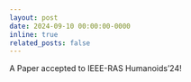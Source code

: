 ```yaml
---
layout: post
date: 2024-09-10 00:00:00-0000
inline: true
related_posts: false
---
```


A Paper accepted to IEEE-RAS Humanoids’24!
